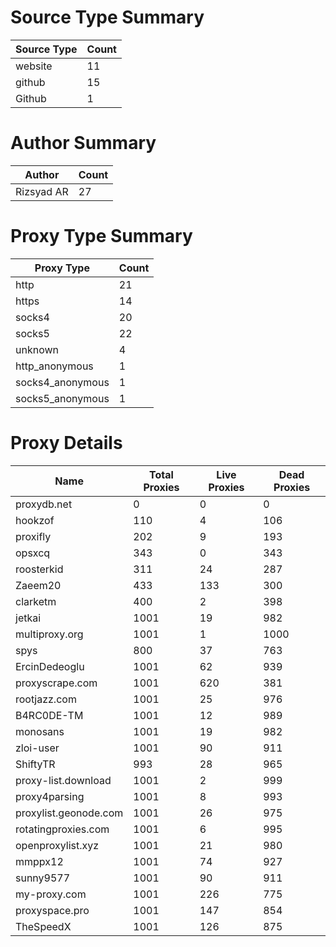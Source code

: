 # Source Type Summary

| Source Type | Count |
|-------------|-------|
| website | 11 |
| github | 15 |
| Github | 1 |


# Author Summary

| Author | Count |
|--------|-------|
| Rizsyad AR | 27 |


# Proxy Type Summary

| Proxy Type | Count |
|------------|-------|
| http | 21 |
| https | 14 |
| socks4 | 20 |
| socks5 | 22 |
| unknown | 4 |
| http_anonymous | 1 |
| socks4_anonymous | 1 |
| socks5_anonymous | 1 |


# Proxy Details

| Name | Total Proxies | Live Proxies | Dead Proxies |
|------|---------------|--------------|---------------|
| proxydb.net | 0 | 0 | 0 |
| hookzof | 110 | 4 | 106 |
| proxifly | 202 | 9 | 193 |
| opsxcq | 343 | 0 | 343 |
| roosterkid | 311 | 24 | 287 |
| Zaeem20 | 433 | 133 | 300 |
| clarketm | 400 | 2 | 398 |
| jetkai | 1001 | 19 | 982 |
| multiproxy.org | 1001 | 1 | 1000 |
| spys | 800 | 37 | 763 |
| ErcinDedeoglu | 1001 | 62 | 939 |
| proxyscrape.com | 1001 | 620 | 381 |
| rootjazz.com | 1001 | 25 | 976 |
| B4RC0DE-TM | 1001 | 12 | 989 |
| monosans | 1001 | 19 | 982 |
| zloi-user | 1001 | 90 | 911 |
| ShiftyTR | 993 | 28 | 965 |
| proxy-list.download | 1001 | 2 | 999 |
| proxy4parsing | 1001 | 8 | 993 |
| proxylist.geonode.com | 1001 | 26 | 975 |
| rotatingproxies.com | 1001 | 6 | 995 |
| openproxylist.xyz | 1001 | 21 | 980 |
| mmppx12 | 1001 | 74 | 927 |
| sunny9577 | 1001 | 90 | 911 |
| my-proxy.com | 1001 | 226 | 775 |
| proxyspace.pro | 1001 | 147 | 854 |
| TheSpeedX | 1001 | 126 | 875 |
